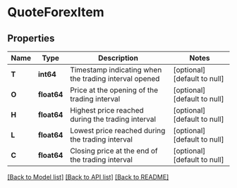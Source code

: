 # QuoteForexItem

## Properties
Name | Type | Description | Notes
------------ | ------------- | ------------- | -------------
**T** | **int64** | Timestamp indicating when the trading interval opened | [optional] [default to null]
**O** | **float64** | Price at the opening of the trading interval | [optional] [default to null]
**H** | **float64** | Highest price reached during the trading interval | [optional] [default to null]
**L** | **float64** | Lowest price reached during the trading interval | [optional] [default to null]
**C** | **float64** | Closing price at the end of the trading interval | [optional] [default to null]

[[Back to Model list]](../README.md#documentation-for-models) [[Back to API list]](../README.md#documentation-for-api-endpoints) [[Back to README]](../README.md)

